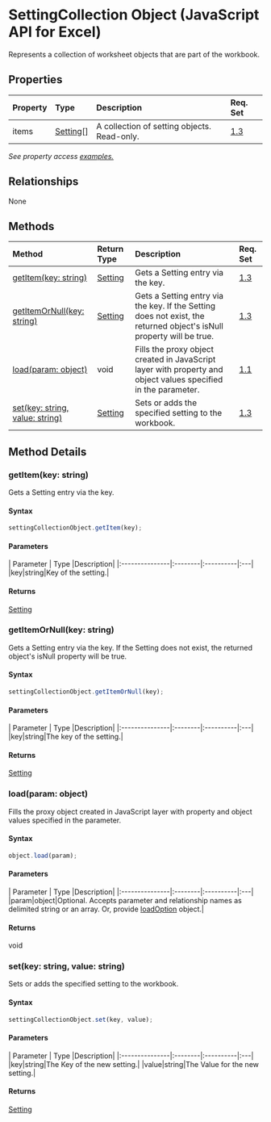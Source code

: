 # SettingCollection Object (JavaScript API for Excel)

Represents a collection of worksheet objects that are part of the workbook.

## Properties

| Property	   | Type	|Description| Req. Set|
|:---------------|:--------|:----------|:----|
|items|[Setting[]](setting.md)|A collection of setting objects. Read-only.|[1.3](../excel-requirement.md)|

_See property access [examples.](#property-access-examples)_

## Relationships
None


## Methods

| Method		   | Return Type	|Description| Req. Set|
|:---------------|:--------|:----------|:----|
|[getItem(key: string)](#getitemkey-string)|[Setting](setting.md)|Gets a Setting entry via the key.|[1.3](../reqset/excel-requirement.md)|
|[getItemOrNull(key: string)](#getitemornullkey-string)|[Setting](setting.md)|Gets a Setting entry via the key. If the Setting does not exist, the returned object's isNull property will be true.|[1.3](../reqset/excel-requirement.md)|
|[load(param: object)](#loadparam-object)|void|Fills the proxy object created in JavaScript layer with property and object values specified in the parameter.|[1.1](../reqset/excel-requirement.md)|
|[set(key: string, value: string)](#setkey-string-value-string)|[Setting](setting.md)|Sets or adds the specified setting to the workbook.|[1.3](../reqset/excel-requirement.md)|

## Method Details


### getItem(key: string)
Gets a Setting entry via the key.

#### Syntax
```js
settingCollectionObject.getItem(key);
```

#### Parameters
| Parameter	   | Type	|Description|
|:---------------|:--------|:----------|:---|
|key|string|Key of the setting.|

#### Returns
[Setting](setting.md)

### getItemOrNull(key: string)
Gets a Setting entry via the key. If the Setting does not exist, the returned object's isNull property will be true.

#### Syntax
```js
settingCollectionObject.getItemOrNull(key);
```

#### Parameters
| Parameter	   | Type	|Description|
|:---------------|:--------|:----------|:---|
|key|string|The key of the setting.|

#### Returns
[Setting](setting.md)

### load(param: object)
Fills the proxy object created in JavaScript layer with property and object values specified in the parameter.

#### Syntax
```js
object.load(param);
```

#### Parameters
| Parameter	   | Type	|Description|
|:---------------|:--------|:----------|:---|
|param|object|Optional. Accepts parameter and relationship names as delimited string or an array. Or, provide [loadOption](loadoption.md) object.|

#### Returns
void

### set(key: string, value: string)
Sets or adds the specified setting to the workbook.

#### Syntax
```js
settingCollectionObject.set(key, value);
```

#### Parameters
| Parameter	   | Type	|Description|
|:---------------|:--------|:----------|:---|
|key|string|The Key of the new setting.|
|value|string|The Value for the new setting.|

#### Returns
[Setting](setting.md)
